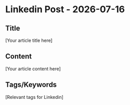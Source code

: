 # Linkedin Post - 2026-07-16

## Title
[Your article title here]

## Content
[Your article content here]

## Tags/Keywords
[Relevant tags for Linkedin]
